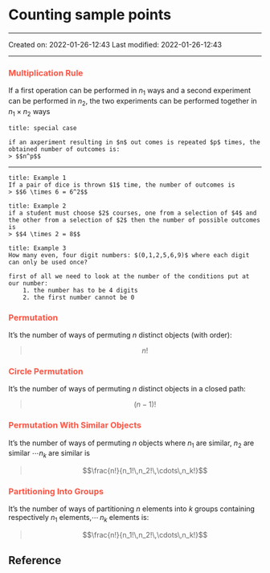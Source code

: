 # Counting sample points
___

Created on: 2022-01-26-12:43
Last modified: 2022-01-26-12:43

___
### <span style="color: #ff5545;text-transform: capitalize;">Multiplication rule</span>

If a first operation can be performed in $n_1$ ways and a second experiment can be performed in $n_2$, the two experiments can be performed together in $n_1 \times n_2$ ways

```ad-note
title: special case

if an axperiment resulting in $n$ out comes is repeated $p$ times, the obtained number of outcomes is: 
> $$n^p$$
```
___
```ad-example
title: Example 1
If a pair of dice is thrown $1$ time, the number of outcomes is 
> $$6 \times 6 = 6^2$$
```
```ad-example
title: Example 2
if a student must choose $2$ courses, one from a selection of $4$ and the other from a selection of $2$ then the number of possible outcomes is
> $$4 \times 2 = 8$$
```
```ad-example
title: Example 3
How many even, four digit numbers: $(0,1,2,5,6,9)$ where each digit can only be used once?

first of all we need to look at the number of the conditions put at our number:
	1. the number has to be 4 digits
	2. the first number cannot be 0
```

### <span style="color: #ff5545;text-transform: capitalize;">Permutation</span>
It’s the number of ways of permuting $n$ distinct objects (with order):

> $$n!$$

### <span style="color: #ff5545;text-transform: capitalize;">Circle permutation</span>
It’s the number of ways of permuting $n$ distinct objects in a closed path:
> $$(n-1)!$$

### <span style="color: #ff5545;text-transform: capitalize;">Permutation with similar objects</span>
It’s the number of ways of permuting $n$ objects where $n_1$ are similar, $n_2$ are similar $\cdots n_k$ are similar is

> $$\frac{n!}{n_1!\,n_2!\,\cdots\,n_k!}$$

### <span style="color: #ff5545;text-transform: capitalize;">Partitioning into groups</span>
It’s the number of ways of partitioning $n$ elements into $k$ groups containing respectively $n_1$ elements,$\cdots\,n_k$ elements is:

> $$\frac{n!}{n_1!\,n_2!\,\cdots\,n_k!}$$

## Reference